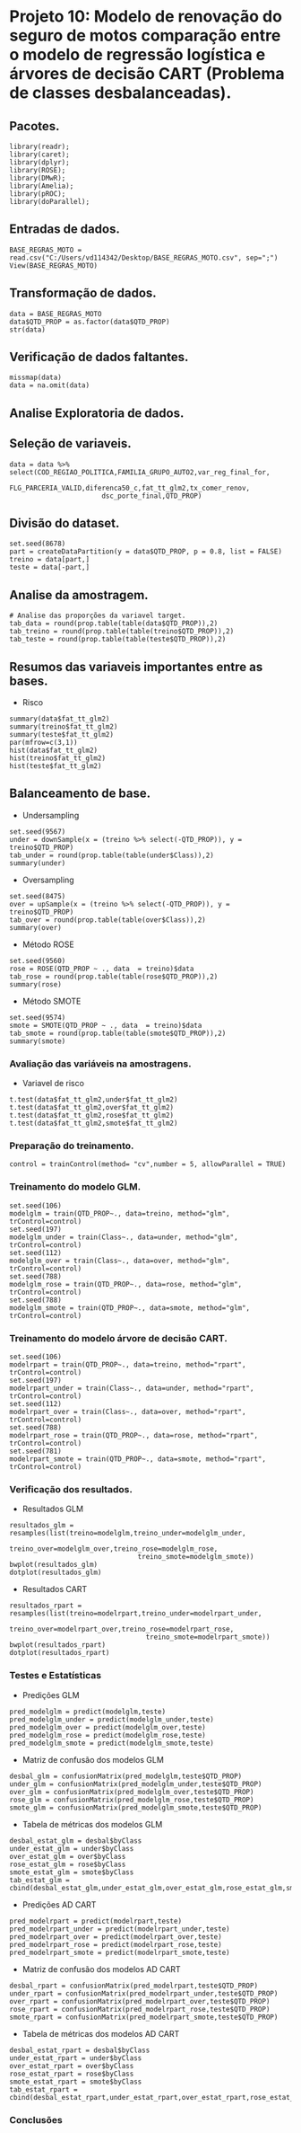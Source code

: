 # Projeto 10: Modelo de renovação do seguro de motos comparação entre o modelo de regressão logística e árvores de decisão CART (Problema de classes desbalanceadas).

## Pacotes.
```{r, cache=FALSE, message=FALSE, warning=FALSE}
library(readr);
library(caret);
library(dplyr);
library(ROSE);
library(DMwR);
library(Amelia);
library(pROC);
library(doParallel);
```

## Entradas de dados.
```{r, cache=FALSE, message=FALSE, warning=FALSE}
BASE_REGRAS_MOTO = read.csv("C:/Users/vd114342/Desktop/BASE_REGRAS_MOTO.csv", sep=";")
View(BASE_REGRAS_MOTO)
```

## Transformação de dados.
```{r, cache=FALSE, message=FALSE, warning=FALSE}
data = BASE_REGRAS_MOTO
data$QTD_PROP = as.factor(data$QTD_PROP)
str(data)
```

## Verificação de dados faltantes.
```{r, cache=FALSE, message=FALSE, warning=FALSE}
missmap(data)
data = na.omit(data)
```
## Analise Exploratoria de dados.

## Seleção de variaveis.
```{r, cache=FALSE, message=FALSE, warning=FALSE}
data = data %>% select(COD_REGIAO_POLITICA,FAMILIA_GRUPO_AUTO2,var_reg_final_for,
                       FLG_PARCERIA_VALID,diferenca50_c,fat_tt_glm2,tx_comer_renov,
                       dsc_porte_final,QTD_PROP)
```

## Divisão do dataset.
```{r, cache=FALSE, message=FALSE, warning=FALSE}
set.seed(8678)
part = createDataPartition(y = data$QTD_PROP, p = 0.8, list = FALSE)
treino = data[part,]
teste = data[-part,]
```

## Analise da amostragem.
```{r, cache=FALSE, message=FALSE, warning=FALSE}
# Analise das proporções da variavel target.
tab_data = round(prop.table(table(data$QTD_PROP)),2)
tab_treino = round(prop.table(table(treino$QTD_PROP)),2)
tab_teste = round(prop.table(table(teste$QTD_PROP)),2)
```

## Resumos das variaveis importantes entre as bases.

* Risco
```{r, cache=FALSE, message=FALSE, warning=FALSE}
summary(data$fat_tt_glm2)
summary(treino$fat_tt_glm2)
summary(teste$fat_tt_glm2)
par(mfrow=c(3,1))
hist(data$fat_tt_glm2)
hist(treino$fat_tt_glm2)
hist(teste$fat_tt_glm2)
```
## Balanceamento de base.

* Undersampling
```{r, cache=FALSE, message=FALSE, warning=FALSE}
set.seed(9567)
under = downSample(x = (treino %>% select(-QTD_PROP)), y = treino$QTD_PROP)
tab_under = round(prop.table(table(under$Class)),2)
summary(under)
```
* Oversampling
```{r, cache=FALSE, message=FALSE, warning=FALSE}
set.seed(8475)
over = upSample(x = (treino %>% select(-QTD_PROP)), y = treino$QTD_PROP)                         
tab_over = round(prop.table(table(over$Class)),2)
summary(over)
```
* Método ROSE
```{r, cache=FALSE, message=FALSE, warning=FALSE}
set.seed(9560)
rose = ROSE(QTD_PROP ~ ., data  = treino)$data                         
tab_rose = round(prop.table(table(rose$QTD_PROP)),2)
summary(rose)
```
* Método SMOTE
```{r, cache=FALSE, message=FALSE, warning=FALSE}
set.seed(9574)
smote = SMOTE(QTD_PROP ~ ., data  = treino)$data                         
tab_smote = round(prop.table(table(smote$QTD_PROP)),2)
summary(smote)
```
### Avaliação das variáveis na amostragens.

* Variavel de risco
```{r, cache=FALSE, message=FALSE, warning=FALSE}
t.test(data$fat_tt_glm2,under$fat_tt_glm2)
t.test(data$fat_tt_glm2,over$fat_tt_glm2)
t.test(data$fat_tt_glm2,rose$fat_tt_glm2)
t.test(data$fat_tt_glm2,smote$fat_tt_glm2)
```

### Preparação do treinamento.

```{r, cache=FALSE, message=FALSE, warning=FALSE}
control = trainControl(method= "cv",number = 5, allowParallel = TRUE)
```

### Treinamento do modelo GLM.

```{r, cache=FALSE, message=FALSE, warning=FALSE}
set.seed(106)
modelglm = train(QTD_PROP~., data=treino, method="glm", trControl=control)
set.seed(197)
modelglm_under = train(Class~., data=under, method="glm", trControl=control)
set.seed(112)
modelglm_over = train(Class~., data=over, method="glm", trControl=control)
set.seed(788)
modelglm_rose = train(QTD_PROP~., data=rose, method="glm", trControl=control)
set.seed(788)
modelglm_smote = train(QTD_PROP~., data=smote, method="glm", trControl=control)
```

### Treinamento do modelo árvore de decisão CART.

```{r, cache=FALSE, message=FALSE, warning=FALSE}
set.seed(106)
modelrpart = train(QTD_PROP~., data=treino, method="rpart", trControl=control)
set.seed(197)
modelrpart_under = train(Class~., data=under, method="rpart", trControl=control)
set.seed(112)
modelrpart_over = train(Class~., data=over, method="rpart", trControl=control)
set.seed(788)
modelrpart_rose = train(QTD_PROP~., data=rose, method="rpart", trControl=control)
set.seed(781)
modelrpart_smote = train(QTD_PROP~., data=smote, method="rpart", trControl=control)
```

### Verificação dos resultados.

* Resultados GLM
```{r, cache=FALSE, message=FALSE, warning=FALSE}
resultados_glm = resamples(list(treino=modelglm,treino_under=modelglm_under,
                                treino_over=modelglm_over,treino_rose=modelglm_rose,
                                treino_smote=modelglm_smote))
bwplot(resultados_glm)
dotplot(resultados_glm)
```
* Resultados CART
```{r, cache=FALSE, message=FALSE, warning=FALSE}
resultados_rpart = resamples(list(treino=modelrpart,treino_under=modelrpart_under,
                                  treino_over=modelrpart_over,treino_rose=modelrpart_rose,
                                  treino_smote=modelrpart_smote))
bwplot(resultados_rpart)
dotplot(resultados_rpart)
```
### Testes e Estatísticas

* Predições GLM
```{r, cache=FALSE, message=FALSE, warning=FALSE}
pred_modelglm = predict(modelglm,teste)
pred_modelglm_under = predict(modelglm_under,teste)
pred_modelglm_over = predict(modelglm_over,teste)
pred_modelglm_rose = predict(modelglm_rose,teste)
pred_modelglm_smote = predict(modelglm_smote,teste)
```
* Matriz de confusão dos modelos GLM
```{r, cache=FALSE, message=FALSE, warning=FALSE}
desbal_glm = confusionMatrix(pred_modelglm,teste$QTD_PROP)
under_glm = confusionMatrix(pred_modelglm_under,teste$QTD_PROP)
over_glm = confusionMatrix(pred_modelglm_over,teste$QTD_PROP)
rose_glm = confusionMatrix(pred_modelglm_rose,teste$QTD_PROP)
smote_glm = confusionMatrix(pred_modelglm_smote,teste$QTD_PROP)
```
* Tabela de métricas dos modelos GLM
```{r, cache=FALSE, message=FALSE, warning=FALSE}
desbal_estat_glm = desbal$byClass
under_estat_glm = under$byClass
over_estat_glm = over$byClass
rose_estat_glm = rose$byClass
smote_estat_glm = smote$byClass
tab_estat_glm = cbind(desbal_estat_glm,under_estat_glm,over_estat_glm,rose_estat_glm,smote_estat_glm)
```
* Predições AD CART
```{r, cache=FALSE, message=FALSE, warning=FALSE}
pred_modelrpart = predict(modelrpart,teste)
pred_modelrpart_under = predict(modelrpart_under,teste)
pred_modelrpart_over = predict(modelrpart_over,teste)
pred_modelrpart_rose = predict(modelrpart_rose,teste)
pred_modelrpart_smote = predict(modelrpart_smote,teste)
```
* Matriz de confusão dos modelos AD CART
```{r, cache=FALSE, message=FALSE, warning=FALSE}
desbal_rpart = confusionMatrix(pred_modelrpart,teste$QTD_PROP)
under_rpart = confusionMatrix(pred_modelrpart_under,teste$QTD_PROP)
over_rpart = confusionMatrix(pred_modelrpart_over,teste$QTD_PROP)
rose_rpart = confusionMatrix(pred_modelrpart_rose,teste$QTD_PROP)
smote_rpart = confusionMatrix(pred_modelrpart_smote,teste$QTD_PROP)
```
* Tabela de métricas dos modelos AD CART
```{r, cache=FALSE, message=FALSE, warning=FALSE}
desbal_estat_rpart = desbal$byClass
under_estat_rpart = under$byClass
over_estat_rpart = over$byClass
rose_estat_rpart = rose$byClass
smote_estat_rpart = smote$byClass
tab_estat_rpart = cbind(desbal_estat_rpart,under_estat_rpart,over_estat_rpart,rose_estat_rpart,smote_estat_rpart)
```
### Conclusões
